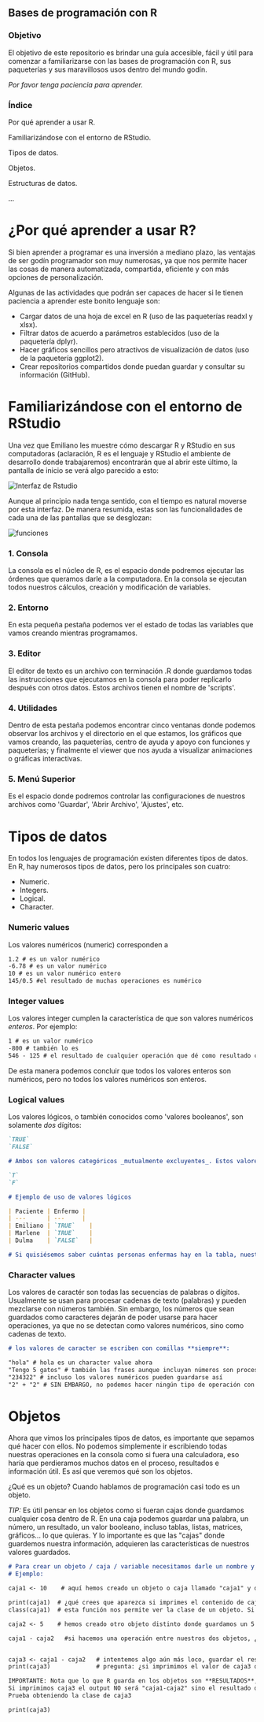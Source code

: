 ## Bases de programación con R

### Objetivo

El objetivo de este repositorio es brindar una guía accesible, fácil y útil para comenzar a familiarizarse con las bases de programación con R, sus paqueterías y sus maravillosos usos dentro del mundo godín.

_Por favor tenga paciencia para aprender._

### Índice

Por qué aprender a usar R.

Familiarizándose con el entorno de RStudio.

Tipos de datos.

Objetos.

Estructuras de datos.

...


# ¿Por qué aprender a usar R?

Si bien aprender a programar es una inversión a mediano plazo, las ventajas de ser godín programador son muy numerosas, ya que nos permite hacer las cosas de manera automatizada, compartida, eficiente y con más opciones de personalización.

Algunas de las actividades que podrán ser capaces de hacer si le tienen paciencia a aprender este bonito lenguaje son:
- Cargar datos de una hoja de excel en R (uso de las paqueterías readxl y xlsx).
- Filtrar datos de acuerdo a parámetros establecidos (uso de la paquetería dplyr).
- Hacer gráficos sencillos pero atractivos de visualización de datos (uso de la paquetería ggplot2).
- Crear repositorios compartidos donde puedan guardar y consultar su información (GitHub).


# Familiarizándose con el entorno de RStudio

Una vez que Emiliano les muestre cómo descargar R y RStudio en sus computadoras (aclaración, R es el lenguaje y RStudio el ambiente de desarrollo donde trabajaremos) encontrarán que al abrir este último, la pantalla de inicio se verá algo parecido a esto:

![Interfaz de Rstudio](https://swcarpentry.github.io/r-novice-gapminder-es/fig/01-rstudio.png)

Aunque al principio nada tenga sentido, con el tiempo es natural moverse por esta interfaz. De manera resumida, estas son las funcionalidades de cada una de las pantallas que se desglozan:

![funciones](https://i0.wp.com/gonzalezgouveia.com/wp-content/uploads/2019/04/imagen-2.png?resize=830%2C446&ssl=1)

### 1. Consola

La consola es el núcleo de R, es el espacio donde podremos ejecutar las órdenes que queramos darle a la computadora. En la consola se ejecutan todos nuestros cálculos, creación y modificación de variables.

### 2. Entorno 

En esta pequeña pestaña podemos ver el estado de todas las variables que vamos creando mientras programamos.

### 3. Editor

El editor de texto es un archivo con terminación .R donde guardamos todas las instrucciones que ejecutamos en la consola para poder replicarlo después con otros datos. Estos archivos tienen el nombre de 'scripts'.

### 4. Utilidades

Dentro de esta pestaña podemos encontrar cinco ventanas donde podemos observar los archivos y el directorio en el que estamos, los gráficos que vamos creando, las paqueterías, centro de ayuda y apoyo con funciones y paqueterías; y finalmente el viewer que nos ayuda a visualizar animaciones o gráficas interactivas.

### 5. Menú Superior

Es el espacio donde podremos controlar las configuraciones de nuestros archivos como 'Guardar', 'Abrir Archivo', 'Ajustes', etc.



# Tipos de datos

En todos los lenguajes de programación existen diferentes tipos de datos. En R, hay numerosos tipos de datos, pero los principales son cuatro:
- Numeric.
- Integers.
- Logical.
- Character.

### Numeric values

Los valores numéricos (numeric) corresponden a 

```markdown
1.2 # es un valor numérico
-6.78 # es un valor numérico
10 # es un valor numérico entero
145/0.5 #el resultado de muchas operaciones es numérico
```


### Integer values

Los valores integer cumplen la característica de que son valores numéricos *enteros*. Por ejemplo:

```markdown
1 # es un valor numérico
-800 # también lo es
546 - 125 # el resultado de cualquier operación que dé como resultado cualquier entero también lo es
```

De esta manera podemos concluir que todos los valores enteros son numéricos, pero no todos los valores numéricos son enteros.

### Logical values

Los valores lógicos, o también conocidos como 'valores booleanos', son solamente *dos* dígitos:

```markdown
`TRUE` 
`FALSE`

# Ambos son valores categóricos _mutualmente excluyentes_. Estos valores se suelen utilizar para mostrar condiciones: sí / no, obtenido / no obtenido, enfermo / no enfermo. Es muy común ver estas variables en tablas y data frames. También se pueden representar solo con sus iniciales mayúsculas:

`T`
`F`

```

```markdown
# Ejemplo de uso de valores lógicos

| Paciente | Enfermo |
| ---      | ---     |
| Emiliano | `TRUE`    |
| Marlene  | `TRUE`    |
| Dulma    | `FALSE`   |

# Si quisiésemos saber cuántas personas enfermas hay en la tabla, nuestra búsqueda se resume a calcular el número de TRUE en la columna de enfermos. Y lo mismo para encontrar a las personas sanas.
```


### Character values

Los valores de caractér son todas las secuencias de palabras o dígitos. Usualmente se usan para procesar cadenas de texto (palabras) y pueden mezclarse con números también. Sin embargo, los números que sean guardados como caracteres dejarán de poder usarse para hacer operaciones, ya que no se detectan como valores numéricos, sino como cadenas de texto.

```markdown
# los valores de caracter se escriben con comillas **siempre**:

"hola" # hola es un character value ahora
"Tengo 5 gatos" # también las frases aunque incluyan números son procesadas como cadenas de texto
"234322" # incluso los valores numéricos pueden guardarse así
"2" + "2" # SIN EMBARGO, no podemos hacer ningún tipo de operación con caracteres. Si intentamos correr esto nos saldrá ERROR.

```

# Objetos

Ahora que vimos los principales tipos de datos, es importante que sepamos qué hacer con ellos. No podemos simplemente ir escribiendo todas nuestras operaciones en la consola como si fuera una calculadora, eso haría que perdieramos muchos datos en el proceso, resultados e información útil. Es así que veremos qué son los objetos.

¿Qué es un objeto? Cuando hablamos de programación casi todo es un objeto.

_TIP:_ Es útil pensar en los objetos como si fueran cajas donde guardamos cualquier cosa dentro de R. En una caja podemos guardar una palabra, un número, un resultado, un valor booleano, incluso tablas, listas, matrices, gráficos... lo que quieras. Y lo importante es que las "cajas" donde guardemos nuestra información, adquieren las características de nuestros valores guardados.

```markdown
# Para crear un objeto / caja / variable necesitamos darle un nombre y declararla con <-
# Ejemplo:

caja1 <- 10    # aquí hemos creado un objeto o caja llamado "caja1" y dentro hemos guardado un valor numérico entero (10)

print(caja1)  # ¿qué crees que aparezca si imprimes el contenido de caja1?
class(caja1)  # esta función nos permite ver la clase de un objeto. Si dentro de nuestra caja hay un 10, ¿qué clase de objeto es "caja1"?

caja2 <- 5    # hemos creado otro objeto distinto donde guardamos un 5

caja1 - caja2   #si hacemos una operación entre nuestros dos objetos, ¿nos dará un resultado? Spoiler: SI!


caja3 <- caja1 - caja2   # intentemos algo aún más loco, guardar el resultado de la operación dentro de otro objeto llamado "caja3"
print(caja3)             # pregunta: ¿si imprimimos el valor de caja3 qué nos va a salir? 

IMPORTANTE: Nota que lo que R guarda en los objetos son **RESULTADOS**, no procedimientos.
Si imprimimos caja3 el output NO será "caja1-caja2" sino el resultado de dicha operación solamente, es decir "5".
Prueba obteniendo la clase de caja3

print(caja3)

```




```markdown


```








